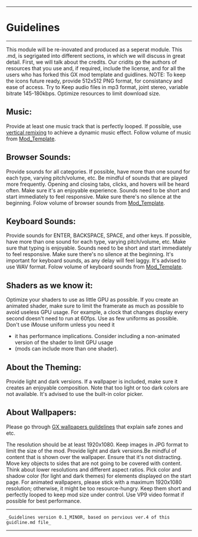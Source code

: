 ------------------------------------------------------------------------------------------------------------------------------------------------------------------------

# Guidelines

------------------------------------------------------------------------------------------------------------------------------------------------------------------------

This module will be re-inovated and produced as a seperat module. This .md, is segrigated into different sections,
in which we will discuss in great detail. First, we will talk about the credits. Our cridits go the authors of resources 
that you use and, if required, include the license, and for all the users who has forked this GX mod template and guidlines.
NOTE: To keep the icons future ready, provide 512x512 PNG format, for consistancy and ease of access. Try to Keep audio files 
in mp3 format, joint stereo, variable bitrate 145-180kbps. Optimize resources to limit download size.

## Music:

Provide at least one music track that is perfectly looped.
If possible, use [vertical remixing](mods.md#background-music) to achieve a dynamic music effect.
Follow volume of music from [Mod_Template](Mod_Template/music).

## Browser Sounds:

Provide sounds for all categories. If possible, have more than one sound for each type, varying pitch/volume, etc.
Be mindful of sounds that are played more frequently. Opening and closing tabs, clicks, and hovers will be heard often.
Make sure it's an enjoyable experience. Sounds need to be short and start immediately to feel responsive. Make sure there's 
no silence at the beginning. Folow volume of browser sounds from [Mod_Template](Mod_Template/sound).

## Keyboard Sounds:

Provide sounds for ENTER, BACKSPACE, SPACE, and other keys. If possible, have more than one sound for each type, 
varying pitch/volume, etc. Make sure that typing is enjoyable. Sounds need to be short and start immediately to feel
responsive. Make sure there's no silence at the beginning. It's important for keyboard sounds, as any delay will feel laggy.
It's advised to use WAV format. Folow volume of keyboard sounds from [Mod_Template](Mod_Template/keyboard).

## Shaders as we know it:

Optimize your shaders to use as little GPU as possible. If you create an animated shader, make sure to limit 
the framerate as much as possible to avoid useless GPU usage. For example, a clock that changes display every
second doesn't need to run at 60fps. Use as few uniforms as possible. Don't use iMouse uniform unless you need it
- it has performance implications. Consider including a non-animated version of the shader to limit GPU usage
- (mods can include more than one shader).

## About the Theming:

Provide light and dark versions. If a wallpaper is included, make sure it creates an enjoyable composition.
Note that too light or too dark colors are not available. It's advised to use the built-in color picker.

## About Wallpapers:

Please go through [GX wallpapers guildelines](GXWallpaperGuidelines.pdf) that explain safe zones and etc.

The resolution should be at least 1920x1080. Keep images in JPG format to limit the size of the mod. Provide light 
and dark versions.Be mindful of content that is shown over the wallpaper. Ensure that it's not distracting. Move key 
objects to sides that are not going to be covered with content. Think about lower resolutions and different aspect ratios.
Pick color and shadow color (for light and dark themes) for elements displayed on the start page. For animated wallpapers, 
please stick with a maximum 1920x1080 resolution; otherwise, it might be too resource-hungry. Keep them short and perfectly 
looped to keep mod size under control. Use VP9 video format if possible for best performance.

------------------------------------------------------------------------------------------------------------------------------------------------------------------------

~~~~~~~~~~~~~~~~~~~~~~~~~~~~~~~~~~~~~~~~~~~~~~~~~~~~~~~~~~~~~~~~~~~~~~~~~~~~~~~~~
_Guidelines version 0.1_MINOR, based on pervious ver.4 of this guidline.md file_
~~~~~~~~~~~~~~~~~~~~~~~~~~~~~~~~~~~~~~~~~~~~~~~~~~~~~~~~~~~~~~~~~~~~~~~~~~~~~~~~~

------------------------------------------------------------------------------------------------------------------------------------------------------------------------
